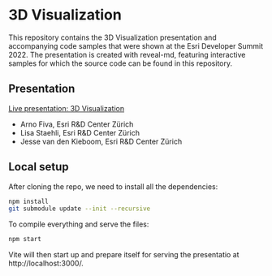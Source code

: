 # 3D Visualization

This repository contains the 3D Visualization presentation and accompanying code samples that were shown at the Esri Developer Summit 2022. The presentation is created with reveal-md, featuring interactive samples for which the source code can be found in this repository.

## Presentation

[Live presentation: 3D Visualization](https://esridevsummit.github.io/DS2022-3D-Visualization/)

- Arno Fiva, Esri R&D Center Zürich
- Lisa Staehli, Esri R&D Center Zürich
- Jesse van den Kieboom, Esri R&D Center Zürich

## Local setup

After cloning the repo, we need to install all the dependencies:

```bash
npm install
git submodule update --init --recursive
```

To compile everything and serve the files:

```bash
npm start
```

Vite will then start up and prepare itself for serving the presentatio at http://localhost:3000/.
